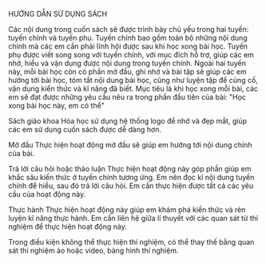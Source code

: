 HƯỚNG DẪN SỬ DỤNG SÁCH

Các nội dung trong cuốn sách sẽ được trình bày chủ yếu trong hai tuyến: tuyến chính và tuyến phụ. Tuyến chính bao gồm toàn bộ những nội dung chính mà các em cần phải lĩnh hội được sau khi học xong bài học. Tuyến phụ được viết song song với tuyến chính, với mục đích hỗ trợ, giúp các em nhớ, hiểu và vận dụng được nội dung trong tuyến chính. Ngoài hai tuyến này, mỗi bài học còn có phần mở đầu, ghi nhớ và bài tập sẽ giúp các em hướng tới bài học, tóm tắt nội dung bài học, cũng như luyện tập để củng cố, vận dụng kiến thức và kĩ năng đã biết. Mục tiêu là khi học xong mỗi bài, các em sẽ đạt được những yêu cầu nêu ra trong phần đầu tiên của bài: "Học xong bài học này, em có thể"

Sách giáo khoa Hóa học sử dụng hệ thống logo để nhớ và đẹp mắt, giúp các em sử dụng cuốn sách được dễ dàng hơn.

Mở đầu
Thực hiện hoạt động mở đầu sẽ giúp em hướng tới nội dung chính của bài.

Trả lời câu hỏi hoặc thảo luận
Thực hiện hoạt động này góp phần giúp em khắc sâu kiến thức ở tuyến chính tương ứng. Em nên đọc kĩ nội dung tuyến chính để hiểu, sau đó trả lời câu hỏi. Em cần thực hiện được tất cả các yêu cầu của hoạt động này.

Thực hành
Thực hiện hoạt động này giúp em khám phá kiến thức và rèn luyện kĩ năng thực hành. Em cần liên hệ giữa lí thuyết với các quan sát từ thí nghiệm để thực hiện hoạt động này.

Trong điều kiện không thể thực hiện thí nghiệm, có thể thay thế bằng quan sát thí nghiệm ảo hoặc video, bảng hình thí nghiệm.